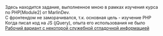Здесь находится задание, выполненное мною в рамках изучения курса по PHP[Module2] от MarlinDev. <br>
С фронтендом не заморачивался, т.к. основная цель - изучение PHP <br>
Когда писал код на JS (jQuery), опыта его использования не было
<a href="http://blog.web4all.tech/">Рабочий вариант с некоторой служебной отладочной информацией</a>
